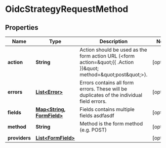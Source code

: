 

# OidcStrategyRequestMethod

## Properties

Name | Type | Description | Notes
------------ | ------------- | ------------- | -------------
**action** | **String** | Action should be used as the form action URL (&lt;form action&#x3D;\&quot;{{ .Action }}\&quot; method&#x3D;\&quot;post\&quot;&gt;). |  [optional]
**errors** | [**List&lt;Error&gt;**](Error.md) | Errors contains all form errors. These will be duplicates of the individual field errors. |  [optional]
**fields** | [**Map&lt;String, FormField&gt;**](FormField.md) | Fields contains multiple fields asdfasdf |  [optional]
**method** | **String** | Method is the form method (e.g. POST) |  [optional]
**providers** | [**List&lt;FormField&gt;**](FormField.md) |  |  [optional]



